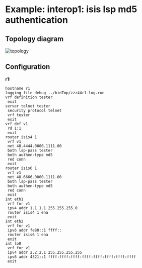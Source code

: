 # Example: interop1: isis lsp md5 authentication

## **Topology diagram**

![topology](/img/intop1-isis16.tst.png)

## **Configuration**

**r1:**
```
hostname r1
logging file debug ../binTmp/zzz44r1-log.run
vrf definition tester
 exit
server telnet tester
 security protocol telnet
 vrf tester
 exit
vrf def v1
 rd 1:1
 exit
router isis4 1
 vrf v1
 net 48.4444.0000.1111.00
 both lsp-pass tester
 both authen-type md5
 red conn
 exit
router isis6 1
 vrf v1
 net 48.6666.0000.1111.00
 both lsp-pass tester
 both authen-type md5
 red conn
 exit
int eth1
 vrf for v1
 ipv4 addr 1.1.1.1 255.255.255.0
 router isis4 1 ena
 exit
int eth2
 vrf for v1
 ipv6 addr fe80::1 ffff::
 router isis6 1 ena
 exit
int lo0
 vrf for v1
 ipv4 addr 2.2.2.1 255.255.255.255
 ipv6 addr 4321::1 ffff:ffff:ffff:ffff:ffff:ffff:ffff:ffff
 exit
```

